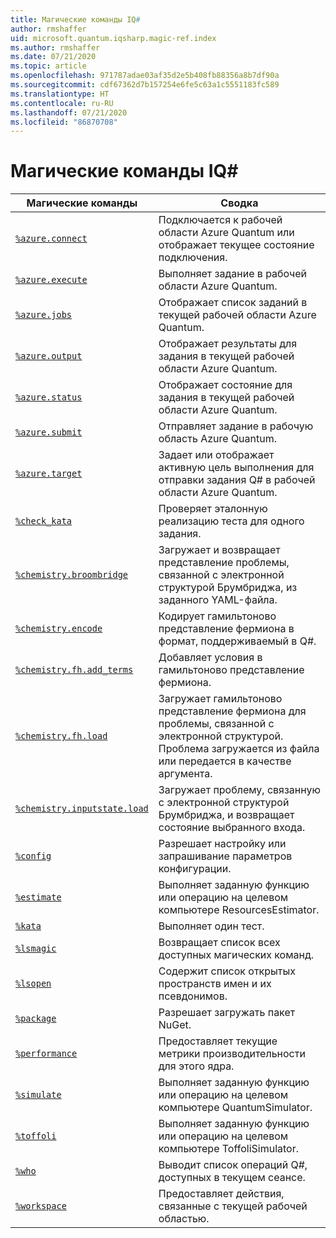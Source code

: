 ```yaml
---
title: Магические команды IQ#
author: rmshaffer
uid: microsoft.quantum.iqsharp.magic-ref.index
ms.author: rmshaffer
ms.date: 07/21/2020
ms.topic: article
ms.openlocfilehash: 971787adae03af35d2e5b408fb88356a8b7df90a
ms.sourcegitcommit: cdf67362d7b157254e6fe5c63a1c5551183fc589
ms.translationtype: HT
ms.contentlocale: ru-RU
ms.lasthandoff: 07/21/2020
ms.locfileid: "86870708"
---
```

# <a name="iq-magic-commands"></a>Магические команды IQ#
| Магические команды | Сводка |
|---------------|---------|
| [`%azure.connect`](xref:microsoft.quantum.iqsharp.magic-ref.azure.connect) | Подключается к рабочей области Azure Quantum или отображает текущее состояние подключения. |
| [`%azure.execute`](xref:microsoft.quantum.iqsharp.magic-ref.azure.execute) | Выполняет задание в рабочей области Azure Quantum. |
| [`%azure.jobs`](xref:microsoft.quantum.iqsharp.magic-ref.azure.jobs) | Отображает список заданий в текущей рабочей области Azure Quantum. |
| [`%azure.output`](xref:microsoft.quantum.iqsharp.magic-ref.azure.output) | Отображает результаты для задания в текущей рабочей области Azure Quantum. |
| [`%azure.status`](xref:microsoft.quantum.iqsharp.magic-ref.azure.status) | Отображает состояние для задания в текущей рабочей области Azure Quantum. |
| [`%azure.submit`](xref:microsoft.quantum.iqsharp.magic-ref.azure.submit) | Отправляет задание в рабочую область Azure Quantum. |
| [`%azure.target`](xref:microsoft.quantum.iqsharp.magic-ref.azure.target) | Задает или отображает активную цель выполнения для отправки задания Q# в рабочей области Azure Quantum. |
| [`%check_kata`](xref:microsoft.quantum.iqsharp.magic-ref.check_kata) | Проверяет эталонную реализацию теста для одного задания. |
| [`%chemistry.broombridge`](xref:microsoft.quantum.iqsharp.magic-ref.chemistry.broombridge) | Загружает и возвращает представление проблемы, связанной с электронной структурой Брумбриджа, из заданного YAML-файла. |
| [`%chemistry.encode`](xref:microsoft.quantum.iqsharp.magic-ref.chemistry.encode) | Кодирует гамильтоново представление фермиона в формат, поддерживаемый в Q#. |
| [`%chemistry.fh.add_terms`](xref:microsoft.quantum.iqsharp.magic-ref.chemistry.fh.add_terms) | Добавляет условия в гамильтоново представление фермиона. |
| [`%chemistry.fh.load`](xref:microsoft.quantum.iqsharp.magic-ref.chemistry.fh.load) | Загружает гамильтоново представление фермиона для проблемы, связанной с электронной структурой. Проблема загружается из файла или передается в качестве аргумента. |
| [`%chemistry.inputstate.load`](xref:microsoft.quantum.iqsharp.magic-ref.chemistry.inputstate.load) | Загружает проблему, связанную с электронной структурой Брумбриджа, и возвращает состояние выбранного входа. |
| [`%config`](xref:microsoft.quantum.iqsharp.magic-ref.config) | Разрешает настройку или запрашивание параметров конфигурации. |
| [`%estimate`](xref:microsoft.quantum.iqsharp.magic-ref.estimate) | Выполняет заданную функцию или операцию на целевом компьютере ResourcesEstimator. |
| [`%kata`](xref:microsoft.quantum.iqsharp.magic-ref.kata) | Выполняет один тест. |
| [`%lsmagic`](xref:microsoft.quantum.iqsharp.magic-ref.lsmagic) | Возвращает список всех доступных магических команд. |
| [`%lsopen`](xref:microsoft.quantum.iqsharp.magic-ref.lsopen) | Содержит список открытых пространств имен и их псевдонимов. |
| [`%package`](xref:microsoft.quantum.iqsharp.magic-ref.package) | Разрешает загружать пакет NuGet. |
| [`%performance`](xref:microsoft.quantum.iqsharp.magic-ref.performance) | Предоставляет текущие метрики производительности для этого ядра. |
| [`%simulate`](xref:microsoft.quantum.iqsharp.magic-ref.simulate) | Выполняет заданную функцию или операцию на целевом компьютере QuantumSimulator. |
| [`%toffoli`](xref:microsoft.quantum.iqsharp.magic-ref.toffoli) | Выполняет заданную функцию или операцию на целевом компьютере ToffoliSimulator. |
| [`%who`](xref:microsoft.quantum.iqsharp.magic-ref.who) | Выводит список операций Q#, доступных в текущем сеансе. |
| [`%workspace`](xref:microsoft.quantum.iqsharp.magic-ref.workspace) | Предоставляет действия, связанные с текущей рабочей областью. |
